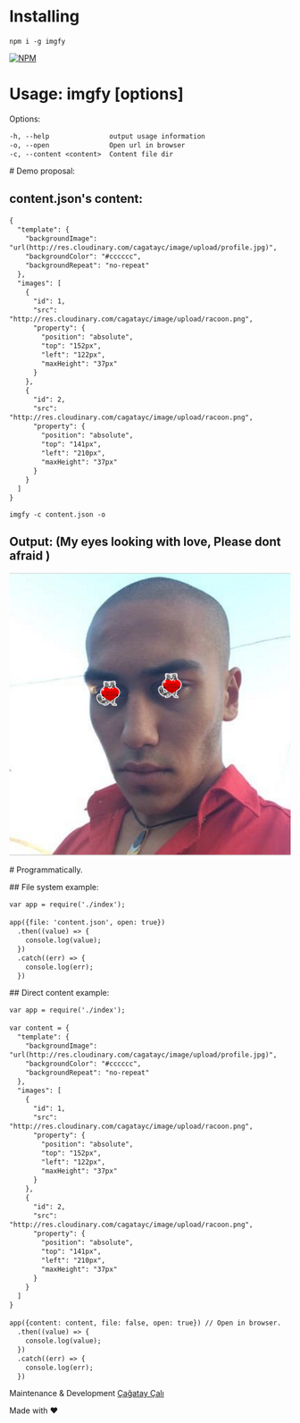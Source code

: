 # Installing

```
npm i -g imgfy
```

[![NPM](https://nodei.co/npm/imgfy.png?downloads=true&downloadRank=true&stars=true)](https://nodei.co/npm/imgfy/)

# Usage: imgfy [options]

  Options:

    -h, --help               output usage information
    -o, --open               Open url in browser
    -c, --content <content>  Content file dir

# Demo proposal:

## content.json's content:
```
{
  "template": {
    "backgroundImage": "url(http://res.cloudinary.com/cagatayc/image/upload/profile.jpg)",
    "backgroundColor": "#cccccc",
    "backgroundRepeat": "no-repeat"
  },
  "images": [
    {
      "id": 1,
      "src": "http://res.cloudinary.com/cagatayc/image/upload/racoon.png",
      "property": {
        "position": "absolute",
        "top": "152px",
        "left": "122px",
        "maxHeight": "37px"
      }
    },
    {
      "id": 2,
      "src": "http://res.cloudinary.com/cagatayc/image/upload/racoon.png",
      "property": {
        "position": "absolute",
        "top": "141px",
        "left": "210px",
        "maxHeight": "37px"
      }
    }
  ]
}
```

```
imgfy -c content.json -o
```

## Output: (My eyes looking with love, Please dont afraid )
![imgfy demo image](demo.png)

# Programmatically.

## File system example:

```
var app = require('./index');

app({file: 'content.json', open: true})
  .then((value) => {
    console.log(value);
  })
  .catch((err) => {
    console.log(err);
  })
```

## Direct content example:

```
var app = require('./index');

var content = {
  "template": {
    "backgroundImage": "url(http://res.cloudinary.com/cagatayc/image/upload/profile.jpg)",
    "backgroundColor": "#cccccc",
    "backgroundRepeat": "no-repeat"
  },
  "images": [
    {
      "id": 1,
      "src": "http://res.cloudinary.com/cagatayc/image/upload/racoon.png",
      "property": {
        "position": "absolute",
        "top": "152px",
        "left": "122px",
        "maxHeight": "37px"
      }
    },
    {
      "id": 2,
      "src": "http://res.cloudinary.com/cagatayc/image/upload/racoon.png",
      "property": {
        "position": "absolute",
        "top": "141px",
        "left": "210px",
        "maxHeight": "37px"
      }
    }
  ]
}

app({content: content, file: false, open: true}) // Open in browser.
  .then((value) => {
    console.log(value);
  })
  .catch((err) => {
    console.log(err);
  })

```

Maintenance & Development [Çağatay Çalı](http://github.com/cagataycali)

Made with :heart:
